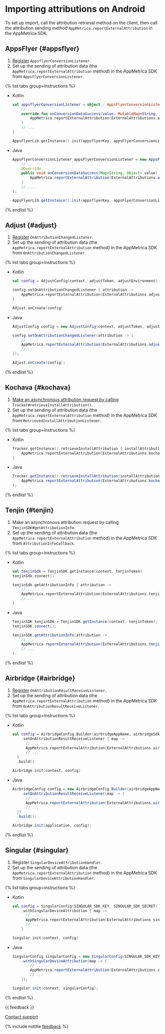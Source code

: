 # Importing attributions on Android

To set up import, call the attribution retrieval method on the client, then call the attribution sending method `AppMetrica.reportExternalAttribution` in the АppMetrica SDK.

## AppsFlyer {#appsflyer}

1. [Register](https://dev.appsflyer.com/hc/docs/conversion-data-android#appsflyerconversionlistener-overview/) `AppsflyerConversionListener`.
2. Set up the sending of attribution data (the `AppMetrica.reportExternalAttribution` method) in the AppMetrica SDK from `AppsflyerConversionListener`.

{% list tabs group=instructions %}

- Kotlin

  ```kotlin translate=no
  val appsflyerConversionListener = object : AppsFlyerConversionListener {
	  // ...
      override fun onConversionDataSuccess(value: MutableMap<String, Any>?) {
          AppMetrica.reportExternalAttribution(ExternalAttributions.appsflyer(value))
      }
      // ...
  }

  AppsFlyerLib.getInstance().init(appsflyerKey, appsFlyerConversionListener, context)

  ```

- Java

  ```java translate=no
  AppsFlyerConversionListener appsFlyerConversionListener = new AppsFlyerConversionListener() {
	  // ...
      @Override
      public void onConversionDataSuccess(Map<String, Object> value) {
          AppMetrica.reportExternalAttribution(ExternalAttributions.appsflyer(value));
      }
      // ....
  };

  AppsFlyerLib.getInstance().init(appsflyerKey, appsFlyerConversionListener, context);

  ```

{% endlist %}

## Adjust {#adjust}

1. [Register](https://dev.adjust.com/en/sdk/android/features/attribution/) `OnAttributionChangedListener`.
2. Set up the sending of attribution data (the `AppMetrica.reportExternalAttribution` method) in the AppMetrica SDK from `OnAttributionChangedListener`.

{% list tabs group=instructions %}

- Kotlin

  ```kotlin translate=no
  val config = AdjustConfig(context, adjustToken, adjustEnvironment)

  config.setOnAttributionChangedListener { attribution ->
      AppMetrica.reportExternalAttribution(ExternalAttributions.adjust(attribution))
  }

  Adjust.onCreate(config)

  ```

- Java

  ```java translate=no
  AdjustConfig config = new AdjustConfig(context, adjustToken, adjustEnvironment);

  config.setOnAttributionChangedListener(attribution -> {
      // ...
      AppMetrica.reportExternalAttribution(ExternalAttributions.adjust(attribution));
      // ...
  });

  Adjust.onCreate(config);

  ```

{% endlist %}

## Kochava {#kochava}

1. [Make an asynchronous attribution request by calling ](https://support.kochava.com/sdk-integration/android-sdk-integration/android-using-the-sdk/) `Tracker#retrieveInstallAttribution()`.
2. Set up the sending of attribution data (the `AppMetrica.reportExternalAttribution` method) in the AppMetrica SDK from `RetrievedInstallAttributionListener`.

{% list tabs group=instructions %}

- Kotlin

  ```kotlin translate=no
  Tracker.getInstance().retrieveInstallAttribution { installAttribution ->
      AppMetrica.reportExternalAttribution(ExternalAttributions.kochava(installAttribution.toJson()))
  }
  ```

- Java

  ```java translate=no
  Tracker.getInstance().retrieveInstallAttribution(installAttribution ->        
      AppMetrica.reportExternalAttribution(ExternalAttributions.kochava(installAttribution.toJson()))
  );
  ```

{% endlist %}

## Tenjin {#tenjin}

1. Make an asynchronous attribution request by calling `TenjinSDK#getAttributionInfo`.
2. Set up the sending of attribution data (the `AppMetrica.reportExternalAttribution` method) in the AppMetrica SDK from `AttributionInfoCallback`.

{% list tabs group=instructions %}

- Kotlin

  ```kotlin translate=no
  val tenjinSdk = TenjinSDK.getInstance(context, tenjinToken)
  tenjinSdk.connect()

  tenjinSdk.getAttributionInfo { attribution ->
      // ...
      AppMetrica.reportExternalAttribution(ExternalAttributions.tenjin(attribution))
      // ...
  }

  ```

- Java

  ```java translate=no
  TenjinSDK tenjinSDK = TenjinSDK.getInstance(context, tenjinToken);
  tenjinSDK.connect();

  tenjinSDK.getAttributionInfo(attribution ->
      // ...
      AppMetrica.reportExternalAttribution(ExternalAttributions.tenjin(attribution))
      // ...
  ).

  ```

{% endlist %}

## Airbridge {#airbridge}

1. [Register](https://help.airbridge.io/en/developers/android-sdk#attribution-result-callback-setup) `OnAttributionResultReceiveListener`.
2. Set up the sending of attribution data (the `AppMetrica.reportExternalAttribution` method) in the AppMetrica SDK from `OnAttributionResultReceiveListener`.

{% list tabs group=instructions %}

- Kotlin

  ```kotlin translate=no
  val config = AirbridgeConfig.Builder(airbridgeAppName, airbridgeSdkAppToken)
      .setOnAttributionResultReceiveListener { map ->
        // ...
        AppMetrica.reportExternalAttribution(ExternalAttributions.airbridge(map))
        // ...
    }
    .build()

  Airbridge.init(context, config)

  ```

- Java

  ```java translate=no
  AirbridgeConfig config = new AirbridgeConfig.Builder(airbridgeAppName, airbridgeSdkAppToken)
      .setOnAttributionResultReceiveListener(map -> {
        // ...
        AppMetrica.reportExternalAttribution(ExternalAttributions.airbridge(map));
        // ...
    })
    .build();

  Airbridge.init(application, config);

  ```

{% endlist %}

## Singular {#singular}

1. Register `SingularDeviceAttributionHandler`.
2. Set up the sending of attribution data (the `AppMetrica.reportExternalAttribution` method) in the AppMetrica SDK from `SingularDeviceAttributionHandler`.

{% list tabs group=instructions %}

- Kotlin

  ```kotlin translate=no
  val config = SingularConfig(SINGULAR_SDK_KEY, SINGULAR_SDK_SECRET)
      .withSingularDeviceAttribution { map ->
        // ...
        AppMetrica.reportExternalAttribution(ExternalAttributions.singular(map))
        // ...
      }

  Singular.init(context, config)

  ```

- Java

  ```java translate=no
  SingularConfig singularConfig = new SingularConfig(SINGULAR_SDK_KEY, SINGULAR_SDK_SECRET)
      .withSingularDeviceAttribution(map -> {
          // ...
          AppMetrica.reportExternalAttribution(ExternalAttributions.singular(map));
          // ...
      });

  Singular.init(context, singularConfig);

  ```

{% endlist %}

{{ feedback }}

<a href="../troubleshooting/feedback-new">
  <span class="button">Contact support</span>
</a>

{% include notitle [feedback](../_includes/feedback-button.md) %}
